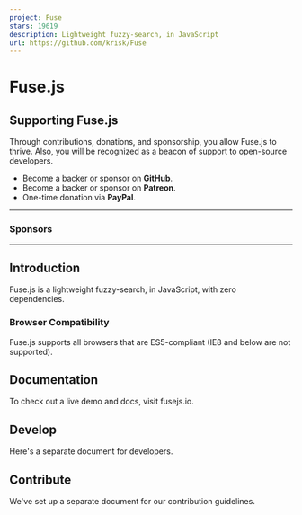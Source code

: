 ```yaml
---
project: Fuse
stars: 19619
description: Lightweight fuzzy-search, in JavaScript
url: https://github.com/krisk/Fuse
---
```


Fuse.js
=======

Supporting Fuse.js
------------------

Through contributions, donations, and sponsorship, you allow Fuse.js to thrive. Also, you will be recognized as a beacon of support to open-source developers.

-   Become a backer or sponsor on **GitHub**.
-   Become a backer or sponsor on **Patreon**.
-   One-time donation via **PayPal**.

* * *

### Sponsors

* * *

Introduction
------------

Fuse.js is a lightweight fuzzy-search, in JavaScript, with zero dependencies.

### Browser Compatibility

Fuse.js supports all browsers that are ES5-compliant (IE8 and below are not supported).

Documentation
-------------

To check out a live demo and docs, visit fusejs.io.

Develop
-------

Here's a separate document for developers.

Contribute
----------

We've set up a separate document for our contribution guidelines.
